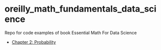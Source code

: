 # oreilly_math_fundamentals_data_science
Repo for code examples of book Essential Math For Data Science

* [Chapter 2: Probability](./probability/README.md)